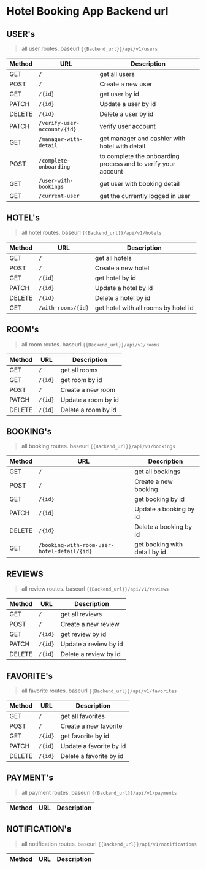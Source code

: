 # Hotel Booking App Backend url

## USER's

> all user routes. baseurl `{{Backend_url}}/api/v1/users`

| Method | URL                         | Description                                                   |
| ------ | --------------------------- | ------------------------------------------------------------- |
| GET    | `/`                         | get all users                                                 |
| POST   | `/`                         | Create a new user                                             |
| GET    | `/{id}`                     | get user by id                                                |
| PATCH  | `/{id}`                     | Update a user by id                                           |
| DELETE | `/{id}`                     | Delete a user by id                                           |
| PATCH  | `/verify-user-account/{id}` | verify user account                                           |
| GET    | `/manager-with-detail`      | get manager and cashier with hotel with detail                |
| POST   | `/complete-onboarding`      | to complete the onboarding process and to verify your account |
| GET    | `/user-with-bookings`       | get user with booking detail                                  |
| GET    | `/current-user`             | get the currently logged in user                              |

## HOTEL's

> all hotel routes. baseurl `{{Backend_url}}/api/v1/hotels`

| Method | URL                | Description                          |
| ------ | ------------------ | ------------------------------------ |
| GET    | `/`                | get all hotels                       |
| POST   | `/`                | Create a new hotel                   |
| GET    | `/{id}`            | get hotel by id                      |
| PATCH  | `/{id}`            | Update a hotel by id                 |
| DELETE | `/{id}`            | Delete a hotel by id                 |
| GET    | `/with-rooms/{id}` | get hotel with all rooms by hotel id |

## ROOM's

> all room routes. baseurl `{{Backend_url}}/api/v1/rooms`

| Method | URL     | Description         |
| ------ | ------- | ------------------- |
| GET    | `/`     | get all rooms       |
| GET    | `/{id}` | get room by id      |
| POST   | `/`     | Create a new room   |
| PATCH  | `/{id}` | Update a room by id |
| DELETE | `/{id}` | Delete a room by id |

## BOOKING's

> all booking routes. baseurl `{{Backend_url}}/api/v1/bookings`

| Method | URL                                         | Description                   |
| ------ | ------------------------------------------- | ----------------------------- |
| GET    | `/`                                         | get all bookings              |
| POST   | `/`                                         | Create a new booking          |
| GET    | `/{id}`                                     | get booking by id             |
| PATCH  | `/{id}`                                     | Update a booking by id        |
| DELETE | `/{id}`                                     | Delete a booking by id        |
| GET    | `/booking-with-room-user-hotel-detail/{id}` | get booking with detail by id |

## REVIEWS

> all review routes. baseurl `{{Backend_url}}/api/v1/reviews`

| Method | URL     | Description           |
| ------ | ------- | --------------------- |
| GET    | `/`     | get all reviews       |
| POST   | `/`     | Create a new review   |
| GET    | `/{id}` | get review by id      |
| PATCH  | `/{id}` | Update a review by id |
| DELETE | `/{id}` | Delete a review by id |

## FAVORITE's

> all favorite routes. baseurl `{{Backend_url}}/api/v1/favorites`

| Method | URL     | Description             |
| ------ | ------- | ----------------------- |
| GET    | `/`     | get all favorites       |
| POST   | `/`     | Create a new favorite   |
| GET    | `/{id}` | get favorite by id      |
| PATCH  | `/{id}` | Update a favorite by id |
| DELETE | `/{id}` | Delete a favorite by id |

## PAYMENT's

> all payment routes. baseurl `{{Backend_url}}/api/v1/payments`

| Method | URL | Description |
| ------ | --- | ----------- |

## NOTIFICATION's

> all notification routes. baseurl `{{Backend_url}}/api/v1/notifications`

| Method | URL | Description |
| ------ | --- | ----------- |
